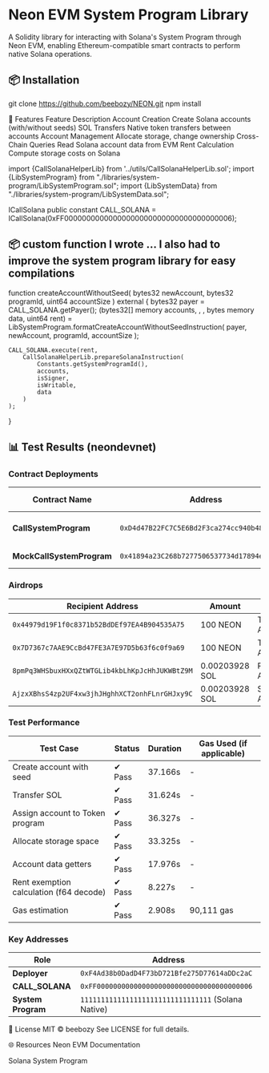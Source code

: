 # Neon EVM System Program Library


A Solidity library for interacting with Solana's System Program through Neon EVM, enabling Ethereum-compatible smart contracts to perform native Solana operations.

## 📦 Installation

git clone https://github.com/beebozy/NEON.git
npm install 


🚀 Features
Feature	Description
Account Creation	Create Solana accounts (with/without seeds)
SOL Transfers	Native token transfers between accounts
Account Management	Allocate storage, change ownership
Cross-Chain Queries	Read Solana account data from EVM
Rent Calculation	Compute storage costs on Solana

import {CallSolanaHelperLib} from '../utils/CallSolanaHelperLib.sol';
import {LibSystemProgram} from "./libraries/system-program/LibSystemProgram.sol";
import {LibSystemData} from "./libraries/system-program/LibSystemData.sol";

ICallSolana public constant CALL_SOLANA = ICallSolana(0xFF00000000000000000000000000000000000006);

## 📦 custom function I wrote ... I also had to improve the system program library for easy compilations
function createAccountWithoutSeed(
    bytes32 newAccount,
    bytes32 programId,
    uint64 accountSize
) external {
    bytes32 payer = CALL_SOLANA.getPayer();
    (bytes32[] memory accounts, , , bytes memory data, uint64 rent) = 
        LibSystemProgram.formatCreateAccountWithoutSeedInstruction(
            payer, newAccount, programId, accountSize
        );
    
    CALL_SOLANA.execute(rent, 
        CallSolanaHelperLib.prepareSolanaInstruction(
            Constants.getSystemProgramId(),
            accounts,
            isSigner,
            isWritable,
            data
        )
    );
}


## 📊 Test Results (neondevnet)

### Contract Deployments
| Contract Name              | Address                                    | Deployer Balance (NEON) |
|----------------------------|--------------------------------------------|-------------------------|
| **CallSystemProgram**       | `0xD4d47B22FC7C5E6Bd2F3ca274cc940b485Ee23F2` | 5319.35231051 → 5187.06645821 |
| **MockCallSystemProgram**   | `0x41894a23C268b7277506537734d17894e7bA60FF` | 5187.06645821 (post-deploy) |

### Airdrops
| Recipient Address                     | Amount       | Type  |
|---------------------------------------|--------------|-------|
| `0x44979d19F1f0c8371b52BdDEf97EA4B904535A75` | 100 NEON     | Test Account |
| `0x7D7367c7AAE9CcBd47FE3A7E97D5b63f6c0f9a69` | 100 NEON     | Test Account |
| `8pmPq3WHSbuxHXxQZtWTGLib4kbLhKpJcHhJUKWBtZ9M` | 0.00203928 SOL | PDA Assignment |
| `AjzxXBhsS4zp2UF4xw3jhJHghhXCT2onhFLnrGHJxy9C` | 0.00203928 SOL | Storage Allocation |

### Test Performance
| Test Case                              | Status | Duration  | Gas Used (if applicable) |
|----------------------------------------|--------|-----------|--------------------------|
| Create account with seed               | ✔ Pass | 37.166s   | - |
| Transfer SOL                           | ✔ Pass | 31.624s   | - |
| Assign account to Token program        | ✔ Pass | 36.327s   | - |
| Allocate storage space                 | ✔ Pass | 33.325s   | - |
| Account data getters                   | ✔ Pass | 17.976s   | - |
| Rent exemption calculation (f64 decode)| ✔ Pass | 8.227s    | - |
| Gas estimation                         | ✔ Pass | 2.908s    | 90,111 gas |

### Key Addresses
| Role                  | Address                                    |
|-----------------------|--------------------------------------------|
| **Deployer**          | `0xF4Ad38b0DadD4F73bD721Bfe275D77614aDDc2aC` |
| **CALL_SOLANA**       | `0xFF00000000000000000000000000000000000006` |
| **System Program**    | `11111111111111111111111111111111` (Solana Native) |

📜 License
MIT © beebozy 
See LICENSE for full details.

🌐 Resources
Neon EVM Documentation

Solana System Program
